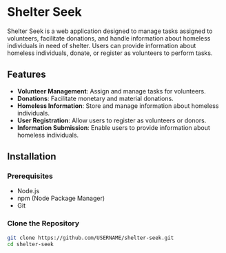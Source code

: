 # Shelter Seek

Shelter Seek is a web application designed to manage tasks assigned to volunteers, facilitate donations, and handle information about homeless individuals in need of shelter. Users can provide information about homeless individuals, donate, or register as volunteers to perform tasks.

## Features

- **Volunteer Management**: Assign and manage tasks for volunteers.
- **Donations**: Facilitate monetary and material donations.
- **Homeless Information**: Store and manage information about homeless individuals.
- **User Registration**: Allow users to register as volunteers or donors.
- **Information Submission**: Enable users to provide information about homeless individuals.

## Installation

### Prerequisites

- Node.js
- npm (Node Package Manager)
- Git

### Clone the Repository

```bash
git clone https://github.com/USERNAME/shelter-seek.git
cd shelter-seek
